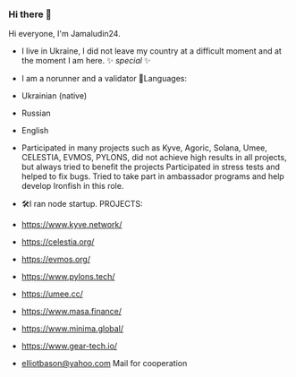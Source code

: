 ### Hi there 👋
Hi everyone, I'm Jamaludin24.
* I live in Ukraine, I did not leave my country at a difficult moment and at the moment I am here.
 ✨ _special_ ✨ 
* I am a norunner and a validator
📂Languages:

* Ukrainian (native)
* Russian
* English

* Participated in many projects such as Kyve, Agoric, Solana, Umee, CELESTIA, EVMOS, PYLONS, did not achieve high results in all projects, but always tried to benefit the projects Participated in stress tests and helped to fix bugs. Tried to take part in ambassador programs and help develop Ironfish in this role.
* 🛠I ran node startup. PROJECTS:
* https://www.kyve.network/
* https://celestia.org/
* https://evmos.org/
* https://www.pylons.tech/
* https://umee.cc/
* https://www.masa.finance/
* https://www.minima.global/
* https://www.gear-tech.io/
* elliotbason@yahoo.com Mail for cooperation

